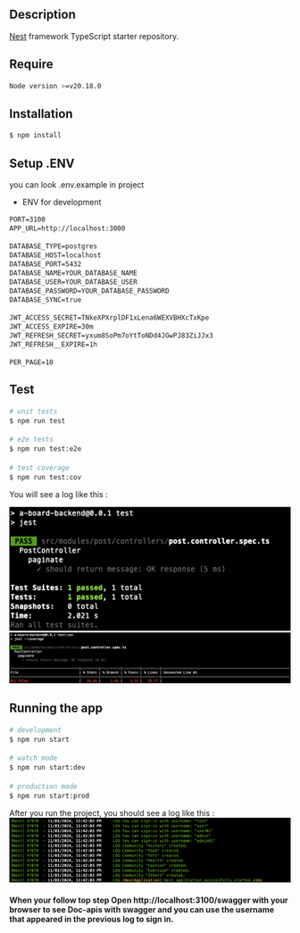 ## Description

[Nest](https://github.com/nestjs/nest) framework TypeScript starter repository.

## Require
```bash
Node version >=v20.18.0 
```

## Installation

```bash
$ npm install
```
## Setup .ENV
you can look .env.example in project
* ENV for development
```
PORT=3100
APP_URL=http://localhost:3000

DATABASE_TYPE=postgres
DATABASE_HOST=localhost
DATABASE_PORT=5432
DATABASE_NAME=YOUR_DATABASE_NAME
DATABASE_USER=YOUR_DATABASE_USER
DATABASE_PASSWORD=YOUR_DATABASE_PASSWORD
DATABASE_SYNC=true

JWT_ACCESS_SECRET=TNkeXPXrplDF1xLena6WEXVBHXcTxKpe
JWT_ACCESS_EXPIRE=30m
JWT_REFRESH_SECRET=yxum8SoPm7oYtToNDd4JGwPJ83ZiJJx3
JWT_REFRESH__EXPIRE=1h

PER_PAGE=10
```
## Test

```bash
# unit tests
$ npm run test

# e2e tests
$ npm run test:e2e

# test coverage
$ npm run test:cov
```
You will see a log like this :

![1](test.png)
![2](test-cov.png)
## Running the app

```bash
# development
$ npm run start

# watch mode
$ npm run start:dev

# production mode
$ npm run start:prod
```
After you run the project, you should see a log like this :
![3](first-start.png)


#### When your follow top step Open http://localhost:3100/swagger with your browser to see Doc-apis with swagger and you can use the username that appeared in the previous log to sign in.
